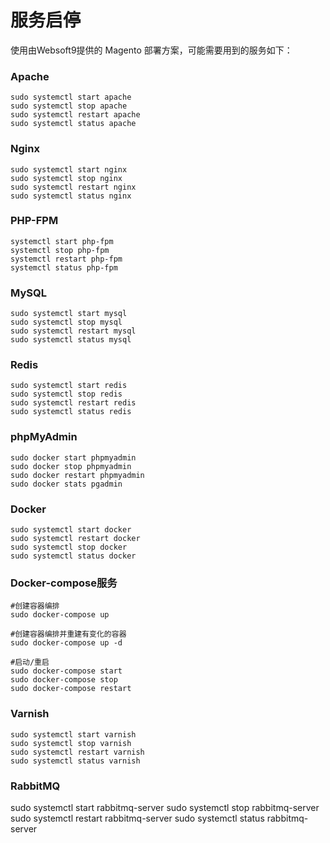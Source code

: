 # 服务启停

使用由Websoft9提供的 Magento 部署方案，可能需要用到的服务如下：

### Apache

```shell
sudo systemctl start apache
sudo systemctl stop apache
sudo systemctl restart apache
sudo systemctl status apache
```

### Nginx

```shell
sudo systemctl start nginx
sudo systemctl stop nginx
sudo systemctl restart nginx
sudo systemctl status nginx
```

### PHP-FPM
```shell
systemctl start php-fpm
systemctl stop php-fpm
systemctl restart php-fpm
systemctl status php-fpm
```

### MySQL

```shell
sudo systemctl start mysql
sudo systemctl stop mysql
sudo systemctl restart mysql
sudo systemctl status mysql
```

### Redis
```shell
sudo systemctl start redis
sudo systemctl stop redis
sudo systemctl restart redis
sudo systemctl status redis
```

### phpMyAdmin

```shell
sudo docker start phpmyadmin
sudo docker stop phpmyadmin
sudo docker restart phpmyadmin
sudo docker stats pgadmin
```

### Docker

```shell
sudo systemctl start docker
sudo systemctl restart docker
sudo systemctl stop docker
sudo systemctl status docker
```

### Docker-compose服务

```
#创建容器编排
sudo docker-compose up

#创建容器编排并重建有变化的容器
sudo docker-compose up -d

#启动/重启
sudo docker-compose start
sudo docker-compose stop
sudo docker-compose restart
```

### Varnish

```shell
sudo systemctl start varnish
sudo systemctl stop varnish
sudo systemctl restart varnish
sudo systemctl status varnish
```

### RabbitMQ
sudo systemctl start rabbitmq-server
sudo systemctl stop rabbitmq-server
sudo systemctl restart rabbitmq-server
sudo systemctl status rabbitmq-server